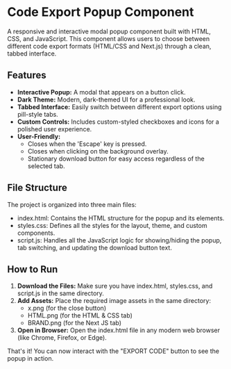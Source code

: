 # **Code Export Popup Component**

A responsive and interactive modal popup component built with HTML, CSS, and JavaScript. This component allows users to choose between different code export formats (HTML/CSS and Next.js) through a clean, tabbed interface.

## **Features**

* **Interactive Popup:** A modal that appears on a button click.  
* **Dark Theme:** Modern, dark-themed UI for a professional look.  
* **Tabbed Interface:** Easily switch between different export options using pill-style tabs.  
* **Custom Controls:** Includes custom-styled checkboxes and icons for a polished user experience.  
* **User-Friendly:**  
  * Closes when the 'Escape' key is pressed.  
  * Closes when clicking on the background overlay.  
  * Stationary download button for easy access regardless of the selected tab.

## **File Structure**

The project is organized into three main files:

* index.html: Contains the HTML structure for the popup and its elements.  
* styles.css: Defines all the styles for the layout, theme, and custom components.  
* script.js: Handles all the JavaScript logic for showing/hiding the popup, tab switching, and updating the download button text.

## **How to Run**

1. **Download the Files:** Make sure you have index.html, styles.css, and script.js in the same directory.  
2. **Add Assets:** Place the required image assets in the same directory:  
   * x.png (for the close button)  
   * HTML.png (for the HTML & CSS tab)  
   * BRAND.png (for the Next JS tab)  
3. **Open in Browser:** Open the index.html file in any modern web browser (like Chrome, Firefox, or Edge).

That's it\! You can now interact with the "EXPORT CODE" button to see the popup in action.